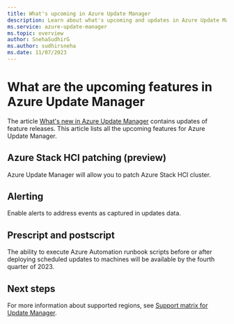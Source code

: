 ```yaml
---
title: What's upcoming in Azure Update Manager
description: Learn about what's upcoming and updates in Azure Update Manager.
ms.service: azure-update-manager
ms.topic: overview
author: SnehaSudhirG
ms.author: sudhirsneha
ms.date: 11/07/2023
---
```


# What are the upcoming features in Azure Update Manager

The article [What's new in Azure Update Manager](whats-new.md) contains updates of feature releases. This article lists all the upcoming features for Azure Update Manager.

## Azure Stack HCI patching (preview)
Azure Update Manager will allow you to patch Azure Stack HCI cluster.

## Alerting 
Enable alerts to address events as captured in updates data.

## Prescript and postscript

The ability to execute Azure Automation runbook scripts before or after deploying scheduled updates to machines will be available by the fourth quarter of 2023.

## Next steps

For more information about supported regions, see [Support matrix for Update Manager](support-matrix.md).
